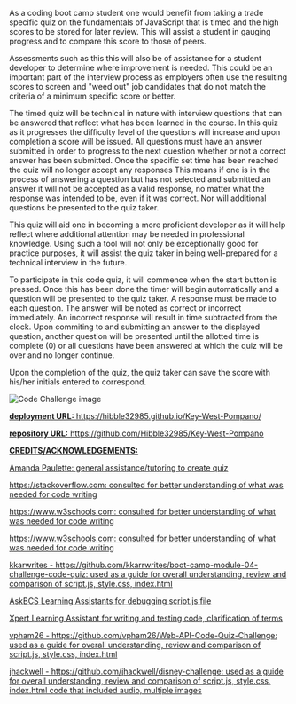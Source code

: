 As a coding boot camp student one would benefit from taking a trade specific quiz on the fundamentals of JavaScript that is timed and the high scores to be stored for later review.  This will assist a student in gauging progress and to compare this score to those of peers.

Assessments such as this this will also be of assistance for a student developer to determine where improvement is needed.  This could be an important part of the interview process as employers often use the resulting scores to screen and "weed out" job candidates that do not match the criteria of a minimum specific score or better. 

The timed quiz will be technical in nature with interview questions that can be answered that reflect what has been learned in the course. In this quiz as it progresses the difficulty level of the questions will increase and upon completion a score will be issued. All questions must have an answer submitted in order to progress to the next question whether or not a correct answer has been submitted. Once the specific set time has been reached the quiz will no longer accept any responses  This means if one is in the process of answering a question but has not selected and submitted an answer it will not be accepted as a valid response, no matter what the response was intended to be, even if it was correct. Nor will additional questions be presented to the quiz taker.

This quiz will aid one in becoming a more proficient developer as it will help reflect where additional attention may be needed in professional knowledge.  Using such a tool will not only be exceptionally good for practice purposes, it will assist the quiz taker in being well-prepared for a technical interview in the future.

To participate in this code quiz, it will commence when the start button is pressed.  Once this has been done the timer will begin automatically and a question will be presented to the quiz taker.  A response must be made to each question.  The answer will be noted as correct or incorrect immediately. An incorrect response will result in time subtracted from the clock. Upon commiting to and submitting an answer to the displayed question, another question will be presented until the allotted time is complete (0) or all questions have been answered at which the quiz will be over and no longer continue.  

Upon the completion of the quiz, the quiz taker can save the score with his/her initials entered to correspond.


![Code Challenge image](https://github.com/Hibble32985/Key-West-Pompano/assets/148695159/77e4d434-f89b-489c-9725-3ada420dfdd8)

<u>**deployment URL:**<u/>
https://hibble32985.github.io/Key-West-Pompano/

<u>**repository URL:**</u>
https://github.com/Hibble32985/Key-West-Pompano

**CREDITS/ACKNOWLEDGEMENTS:**

Amanda Paulette: general assistance/tutoring to create quiz

https://stackoverflow.com: consulted for better understanding of what was needed for code writing

https://www.w3schools.com: consulted for better understanding of what was needed for code writing

https://www.w3schools.com: consulted for better understanding of what was needed for code writing

kkarwrites - https://github.com/kkarrwrites/boot-camp-module-04-challenge-code-quiz: used as a guide for overall understanding, review and comparison of script.js, style.css, index.html

AskBCS Learning Assistants for debugging script.js file

Xpert Learning Assistant for writing and testing code, clarification of terms

vpham26 - https://github.com/vpham26/Web-API-Code-Quiz-Challenge: used as a guide for overall understanding, review and comparison of script.js, style.css, index.html

jhackwell - https://github.com/jhackwell/disney-challenge: used as a guide for overall understanding, review and comparison of script.js, style.css, index.html code that included audio, multiple images
